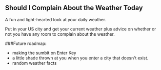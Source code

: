 ## Should I Complain About the Weather Today

A fun and light-hearted look at your daily weather. 

Put in your US city and get your current weather plus advice on whether or not you have any room to complain about the weather. 

###Future roadmap:
- making the sumbit on Enter Key
- a little shade thrown at you when you enter a city that doesn't exist. 
- random weather facts
